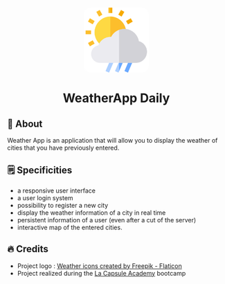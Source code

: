 <p align="center">
  <a href="" rel="noopener">
 <img src="assets/rainy-day.png" alt="Project logo" style='height:150px; width:150px; border-radius:15px'></a>
</p>
<h1 align="center">WeatherApp Daily</h1>


## :newspaper: About <a name = "about"></a>

Weather App is an application that will allow you to display the weather of cities that you have previously entered.

## :spiral_notepad: Specificities <a name = "getting_started"></a>

- a responsive user interface
- a user login system
- possibility to register a new city
- display the weather information of a city in real time
- persistent information of a user (even after a cut of the server)
- interactive map of the entered cities.

## :fire: Credits <a name = "credits"></a>

- Project logo : <a href="https://www.flaticon.com/free-icons/weather" title="weather icons">Weather icons created by Freepik - Flaticon</a>
- Project realized during the <a href="https://www.lacapsule.academy/">La Capsule Academy</a> bootcamp



  
  
  


